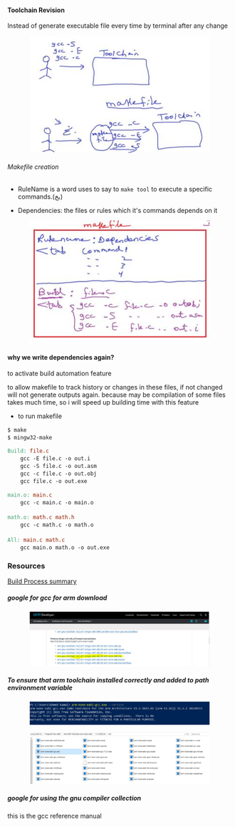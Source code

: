 #### Toolchain Revision

Instead of generate executable file every time by terminal after any change

<p align="center">
  <img width="80%" height="50%" src="../imgs/tooling1.JPG">
</p>

###### Makefile creation

- RuleName is a word uses to say to `make tool` to execute a specific commands.(بخ)

- Dependencies: the files or rules which it's commands depends on it

<p align="center">
  <img width="80%" height="50%" src="../imgs/tooling2.JPG">
</p>

#### why we write dependencies again?

to activate build automation feature

to allow makefile to track history or changes in these files, if not changed will not generate outputs again.
because may be compilation of some files takes much time, so i will speed up building time with this feature

- to run makefile

```bash
$ make
$ mingw32-make
```

```makefile
Build: file.c
	gcc -E file.c -o out.i
	gcc -S file.c -o out.asm
	gcc -c file.c -o out.obj
	gcc file.c -o out.exe
```

```makefile
main.o: main.c
	gcc -c main.c -o main.o

math.o: math.c math.h
	gcc -c math.c -o math.o

All: main.c math.c
	gcc main.o math.o -o out.exe
```

### Resources

[Build Process summary](https://github.com/mhomran/build_process?tab=readme-ov-file)

##### google for gcc for arm download

<p align="center">
  <img width="80%" height="50%" src="../imgs/toolchain0.JPG">
</p>

##### To ensure that arm toolchain installed correctly and added to path environment variable

<p align="center">
  <img width="80%" height="50%" src="../imgs/toolchain1.JPG">
</p>

<p align="center">
  <img width="80%" height="50%" src="../imgs/toolchain2.JPG">
</p>

##### google for using the gnu compiler collection

this is the gcc reference manual
